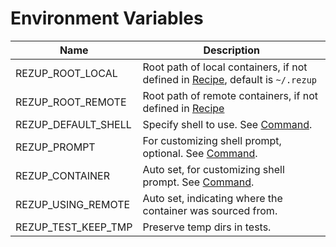 
# Environment Variables

|Name|Description|
| --- | --- |
|REZUP_ROOT_LOCAL|Root path of local containers, if not defined in [Recipe](../container#root), default is `~/.rezup`|
|REZUP_ROOT_REMOTE|Root path of remote containers, if not defined in [Recipe](../container#root)|
|REZUP_DEFAULT_SHELL|Specify shell to use. See [Command](../command#shell-detection).|
|REZUP_PROMPT|For customizing shell prompt, optional. See [Command](../command#shell-prompt).|
|REZUP_CONTAINER|Auto set, for customizing shell prompt. See [Command](../command#shell-prompt).|
|REZUP_USING_REMOTE|Auto set, indicating where the container was sourced from.|
|REZUP_TEST_KEEP_TMP|Preserve temp dirs in tests.|
